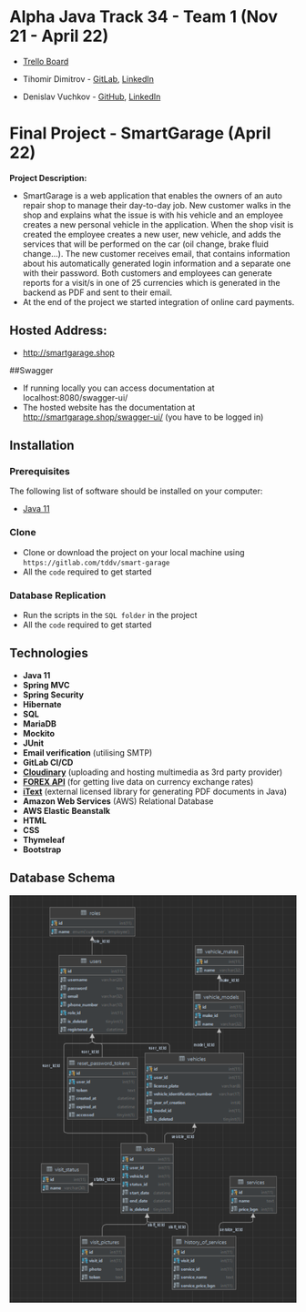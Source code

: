 # Alpha Java Track 34 - Team 1 (Nov 21 - April 22)

-  [Trello Board](https://trello.com/b/uAPsMWjC/tasks)

- Tihomir Dimitrov - [GitLab](https://gitlab.com/tddv), [LinkedIn](https://www.linkedin.com/in/dare-to-dream/)

- Denislav Vuchkov - [GitHub](https://github.com/denislav-vuchkov), [LinkedIn](https://www.linkedin.com/in/denislav-vuchkov/)

# Final Project - SmartGarage (April 22)

**Project Description:** 
- SmartGarage is a web application that enables the owners of an auto repair shop
to manage their day-to-day job. New customer walks in the shop and explains what 
the issue is with his vehicle and an employee creates a new personal vehicle in the application.
When the shop visit is created the employee creates a new user, new
 vehicle, and adds the services that will be performed on the car (oil change, brake fluid change…). The new customer receives
 email, that contains information about his automatically generated login information and a separate one with their password.
 Both customers and employees can generate reports for a visit/s in one of 25 currencies which is generated in the backend
 as PDF and sent to their email. 
- At the end of the project we started integration of online card payments.


## Hosted Address:

- http://smartgarage.shop


##Swagger

- If running locally you can access documentation at localhost:8080/swagger-ui/ 
- The hosted website has the documentation at http://smartgarage.shop/swagger-ui/ (you have to be logged in)


## Installation

### Prerequisites
The following list of software should be installed on your computer:
- [Java 11](https://www.oracle.com/java/technologies/javase/jdk11-archive-downloads.html)

### Clone
- Clone or download the project on your local machine using `https://gitlab.com/tddv/smart-garage`
- All the `code` required to get started

### Database Replication
- Run the scripts in the `SQL folder` in the project
- All the `code` required to get started


## Technologies

- **Java 11**
- **Spring MVC**
- **Spring Security**
- **Hibernate**
- **SQL**
- **MariaDB**
- **Mockito**
- **JUnit**
- **Email verification** (utilising SMTP)
- **GitLab CI/CD**
- [**Cloudinary**](https://cloudinary.com/) (uploading and hosting multimedia as 3rd party provider)
- [**FOREX API**](https://www.fastforex.io/) (for getting live data on currency exchange rates)
- [**iText**](https://itextpdf.com/en) (external licensed library for generating PDF documents in Java)
- **Amazon Web Services** (AWS) Relational Database
- **AWS Elastic Beanstalk**
- **HTML**
- **CSS**
- **Thymeleaf**
- **Bootstrap**


## Database Schema
![](src/main/resources/static/assets/img/database-schema.png)


